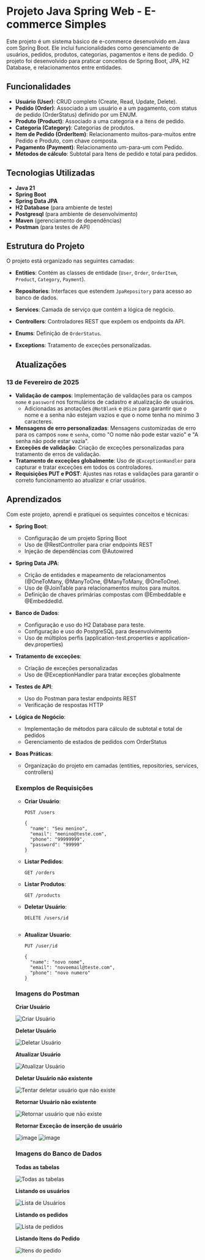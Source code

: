 # Projeto Java Spring Web - E-commerce Simples

Este projeto é um sistema básico de e-commerce desenvolvido em Java com Spring Boot. Ele inclui funcionalidades como gerenciamento de usuários, pedidos, produtos, categorias, pagamentos e itens de pedido. O projeto foi desenvolvido para praticar conceitos de Spring Boot, JPA, H2 Database, e relacionamentos entre entidades.

## Funcionalidades

- **Usuário (User)**: CRUD completo (Create, Read, Update, Delete).
- **Pedido (Order)**: Associado a um usuário e a um pagamento, com status de pedido (OrderStatus) definido por um ENUM.
- **Produto (Product)**: Associado a uma categoria e a itens de pedido.
- **Categoria (Category)**: Categorias de produtos.
- **Item de Pedido (OrderItem)**: Relacionamento muitos-para-muitos entre Pedido e Produto, com chave composta.
- **Pagamento (Payment)**: Relacionamento um-para-um com Pedido.
- **Métodos de cálculo**: Subtotal para Itens de pedido e total para pedidos.

## Tecnologias Utilizadas

- **Java 21**
- **Spring Boot**
- **Spring Data JPA**
- **H2 Database** (para ambiente de teste)
- **Postgresql** (para ambiente de desenvolvimento)
- **Maven** (gerenciamento de dependências)
- **Postman** (para testes de API)

## Estrutura do Projeto

O projeto está organizado nas seguintes camadas:

- **Entities**: Contém as classes de entidade (`User`, `Order`, `OrderItem`, `Product`, `Category`, `Payment`).
- **Repositories**: Interfaces que estendem `JpaRepository` para acesso ao banco de dados.
- **Services**: Camada de serviço que contém a lógica de negócio.
- **Controllers**: Controladores REST que expõem os endpoints da API.
- **Enums**: Definição de `OrderStatus`.
- **Exceptions**: Tratamento de exceções personalizadas.

  ## Atualizações

### 13 de Fevereiro de 2025

- **Validação de campos**: Implementação de validações para os campos `nome` e `password` nos formulários de cadastro e atualização de usuários.
    - Adicionadas as anotações `@NotBlank` e `@Size` para garantir que o nome e a senha não estejam vazios e que o nome tenha no mínimo 3 caracteres.
- **Mensagens de erro personalizadas**: Mensagens customizadas de erro para os campos `nome` e `senha`, como "O nome não pode estar vazio" e "A senha não pode estar vazia".
- **Exceções de validação**: Criação de exceções personalizadas para tratamento de erros de validação.
- **Tratamento de exceções globalmente**: Uso de `@ExceptionHandler` para capturar e tratar exceções em todos os controladores.
- **Requisições PUT e POST**: Ajustes nas rotas e validações para garantir o correto funcionamento ao atualizar e criar usuários.


## Aprendizados

Com este projeto, aprendi e pratiquei os sequintes conceitos e técnicas:

- **Spring Boot**:
  - Configuração de um projeto Spring Boot
  - Uso de @RestController para criar endpoints REST
  - Injeção de dependências com @Autowired
  
- **Spring Data JPA**:
  - Crição de entidades e mapeamento de relacionamentos (@OneToMany, @ManyToOne, @ManyToMany, @OneToOne).
  - Uso de @JoinTable para relacionamentos muitos para muitos.
  - Definição de chaves primárias compostas com @Embeddable e @EmbeddedId.
    
- **Banco de Dados**:
  - Configuração e uso do H2 Database para teste.
  - Configuração e uso do PostgreSQL para desenvolvimento
  - Uso de múltiplos perfis (application-test.properties e application-dev.properties)
    
- **Tratamento de exceções**:
  - Criação de exceções personalizadas
  - Uso de @ExceptionHandler para tratar exceções globalmente
    
- **Testes de API**:
  - Uso do Postman para testar endpoints REST
  - Verificação de respostas HTTP
    
- **Lógica de Negócio**:
  - Implementação de métodos para cálculo de subtotal e total de pedidos
  - Gerenciamento de estados de pedidos com OrderStatus
 
- **Boas Práticas**:
  - Organização do projeto em camadas (entities, repositories, services, controllers)
 
   ### Exemplos de Requisições

   - **Criar Usuário**:
     ```http
     POST /users

     {
       "name": "Seu menino",
       "email": "menino@teste.com",
       "phone": "99999999",
       "password": "99999"
     }
     ```

   - **Listar Pedidos**:
     ```http
     GET /orders
     ```

   - **Listar Produtos**:
     ```http
     GET /products
     ```
     
   - **Deletar Usuário**:
     ```http
     DELETE /users/id
    
   - **Atualizar Usuario**:
     ```http
     PUT /user/id
       
     {
       "name": "novo nome",
       "email": "novoemail@teste.com",
       "phone": "novo numero"
     }
     ```

   ### Imagens do Postman

   **Criar Usuário**
  
   ![Criar Usuário](https://github.com/user-attachments/assets/22afc436-ebb7-483f-abe6-b0deea5d7588)
  
   **Deletar Usuário**
  
   ![Deletar Usuário](https://github.com/user-attachments/assets/7b52b839-f21d-4ad5-aa74-3973cdc4646d)
  
   **Atualizar Usuário**

   ![Atualizar Usuário](https://github.com/user-attachments/assets/9b48f540-900d-4d26-9fd2-21b597319a1d)
  
   **Deletar Usuário não existente**
  
   ![Tentar deletar usuário que não existe](https://github.com/user-attachments/assets/3b7a2cc7-58a1-49f5-8423-5b832112e46f)
  
   **Retornar Usuário não existente**
  
   ![Retornar usuário que não existe](https://github.com/user-attachments/assets/af06fee6-c030-4bd0-8b38-b755559c6c11)

   **Retornar Exceção de inserção de usuário**
  
   ![image](https://github.com/user-attachments/assets/7de06f64-72c2-4286-a2e4-a2feb3600f3c)
   ![image](https://github.com/user-attachments/assets/2247de2a-fb0c-4f15-aaee-b9ba62b808be)
  
   ### Imagens do Banco de Dados

   **Todas as tabelas**
  
   ![Todas as tabelas](https://github.com/user-attachments/assets/0dc78bfa-a050-46df-b3a8-0af4668f10b2)
  
   **Listando os usuários**
  
   ![Lista de Usuários](https://github.com/user-attachments/assets/6eac598d-1fb8-4520-aa2f-83e9b8cda403)
  
   **Listando os pedidos**
  
   ![Lista de pedidos](https://github.com/user-attachments/assets/a9d0a153-3018-4859-a4d4-6975abb3a30f)
  
   **Listando Itens do Pedido**
  
   ![Itens do pedido](https://github.com/user-attachments/assets/456b8014-abe7-4039-8b43-fc7b73611711)

